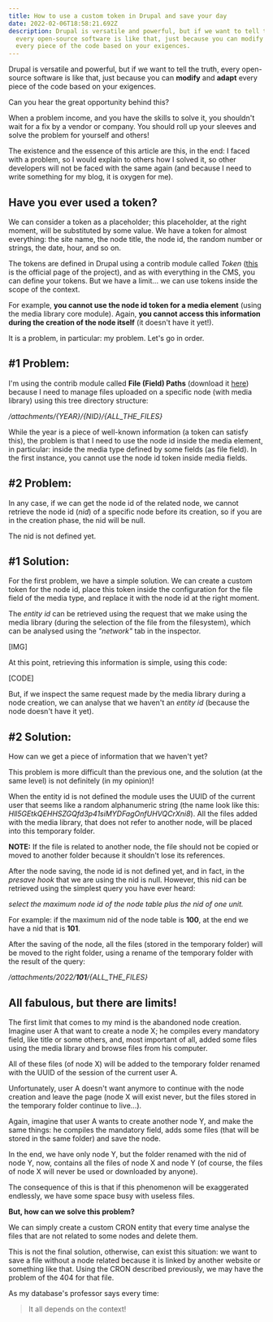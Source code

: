 ```yaml
---
title: How to use a custom token in Drupal and save your day
date: 2022-02-06T18:58:21.692Z
description: Drupal is versatile and powerful, but if we want to tell the truth,
  every open-source software is like that, just because you can modify and adapt
  every piece of the code based on your exigences.
---
```

Drupal is versatile and powerful, but if we want to tell the truth, every open-source software is like that, just because you can **modify** and **adapt** every piece of the code based on your exigences.

Can you hear the great opportunity behind this?

When a problem income, and you have the skills to solve it, you shouldn't wait for a fix by a vendor or company. You should roll up your sleeves and solve the problem for yourself and others!

The existence and the essence of this article are this, in the end: I faced with a problem, so I would explain to others how I solved it, so other developers will not be faced with the same again (and because I need to write something for my blog, it is oxygen for me).

## Have you ever used a token?

We can consider a token as a placeholder; this placeholder, at the right moment, will be substituted by some value. We have a token for almost everything: the site name, the node title, the node id, the random number or strings, the date, hour, and so on.

The tokens are defined in Drupal using a contrib module called *Token* ([this](https://www.drupal.org/project/token) is the official page of the project), and as with everything in the CMS, you can define your tokens. But we have a limit... we can use tokens inside the scope of the context.

For example, **you cannot use the node id token for a media element** (using the media library core module). Again, **you cannot access this information during the creation of the node itself** (it doesn't have it yet!).

It is a problem, in particular: my problem. Let's go in order.

## \#1 Problem:

I'm using the contrib module called **File (Field) Paths** (download it [here](https://www.drupal.org/project/filefield_paths)) because I need to manage files uploaded on a specific node (with media library) using this tree directory structure:

*/attachments/{YEAR}/{NID}/{ALL_THE_FILES}*

While the year is a piece of well-known information (a token can satisfy this), the problem is that I need to use the node id inside the media element, in particular: inside the media type defined by some fields (as file field). In the first instance, you cannot use the node id token inside media fields.

## \#2 Problem:

In any case, if we can get the node id of the related node, we cannot retrieve the node id (*nid*) of a specific node before its creation, so if you are in the creation phase, the nid will be null.

The nid is not defined yet.

## \#1 Solution:

For the first problem, we have a simple solution. We can create a custom token for the node id, place this token inside the configuration for the file field of the media type, and replace it with the node id at the right moment.

The *entity id* can be retrieved using the request that we make using the media library (during the selection of the file from the filesystem), which can be analysed using the *"network"* tab in the inspector.

\[IMG]

At this point, retrieving this information is simple, using this code:

\[CODE]

But, if we inspect the same request made by the media library during a node creation, we can analyse that we haven't an *entity id* (because the node doesn't have it yet).

## \#2 Solution:

How can we get a piece of information that we haven't yet?

This problem is more difficult than the previous one, and the solution (at the same level) is not definitely (in my opinion)!

When the entity id is not defined the module uses the UUID of the current user that seems like a random alphanumeric string (the name look like this: *Hll5GEtkQEHHSZGQfd3p41siMYDFagOnfUHVQCrXni8*). All the files added with the media library, that does not refer to another node, will be placed into this temporary folder.

**NOTE:** If the file is related to another node, the file should not be copied or moved to another folder because it shouldn't lose its references.

After the node saving, the node id is not defined yet, and in fact, in the *presave* *hook* that we are using the nid is null. However, this nid can be retrieved using the simplest query you have ever heard:

*select the maximum node id of the node table plus the nid of one unit.*

For example: if the maximum nid of the node table is **100**, at the end we have a nid that is **101**.

After the saving of the node, all the files (stored in the temporary folder) will be moved to the right folder, using a rename of the temporary folder with the result of the query:

*/attachments/2022/**101**/{ALL_THE_FILES}*

## All fabulous, but there are limits!

The first limit that comes to my mind is the abandoned node creation. Imagine user A that want to create a node X; he compiles every mandatory field, like title or some others, and, most important of all, added some files using the media library and browse files from his computer.

All of these files (of node X) will be added to the temporary folder renamed with the UUID of the session of the current user A.

Unfortunately, user A doesn't want anymore to continue with the node creation and leave the page (node X will exist never, but the files stored in the temporary folder continue to live...).

Again, imagine that user A wants to create another node Y, and make the same things: he compiles the mandatory field, adds some files (that will be stored in the same folder) and save the node.

In the end, we have only node Y, but the folder renamed with the nid of node Y, now, contains all the files of node X and node Y (of course, the files of node X will never be used or downloaded by anyone).

The consequence of this is that if this phenomenon will be exaggerated endlessly, we have some space busy with useless files.

**But, how can we solve this problem?**

We can simply create a custom CRON entity that every time analyse the files that are not related to some nodes and delete them.

This is not the final solution, otherwise, can exist this situation: we want to save a file without a node related because it is linked by another website or something like that. Using the CRON described previously, we may have the problem of the 404 for that file.

As my database's professor says every time: 

> It all depends on the context!